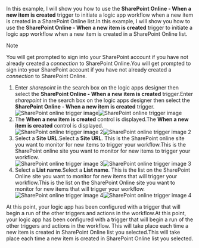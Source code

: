 <span data-ttu-id="bb94a-101">In this example, I will show you how to use the **SharePoint Online - When a new item is created** trigger to initiate a logic app workflow when a new item is created in a SharePoint Online list.</span><span class="sxs-lookup"><span data-stu-id="bb94a-101">In this example, I will show you how to use the **SharePoint Online - When a new item is created** trigger to initiate a logic app workflow when a new item is created in a SharePoint Online list.</span></span>

> [!NOTE]
> <span data-ttu-id="bb94a-102">You will get prompted to sign into your SharePoint account if you have not already created a *connection* to SharePoint Online.</span><span class="sxs-lookup"><span data-stu-id="bb94a-102">You will get prompted to sign into your SharePoint account if you have not already created a *connection* to SharePoint Online.</span></span>  
> 
> 

1. <span data-ttu-id="bb94a-103">Enter *sharepoint* in the search box on the logic apps designer then select the **SharePoint Online - When a new item is created**  trigger.</span><span class="sxs-lookup"><span data-stu-id="bb94a-103">Enter *sharepoint* in the search box on the logic apps designer then select the **SharePoint Online - When a new item is created**  trigger.</span></span>  
   <span data-ttu-id="bb94a-104">![SharePoint online trigger image ](https://docstestmedia1.blob.core.windows.net/azure-media/includes/media/connectors-create-api-sharepointonline/trigger-1.png)</span><span class="sxs-lookup"><span data-stu-id="bb94a-104">![SharePoint online trigger image ](https://docstestmedia1.blob.core.windows.net/azure-media/includes/media/connectors-create-api-sharepointonline/trigger-1.png)</span></span>  
2. <span data-ttu-id="bb94a-105">The **When a new item is created** control is displayed.</span><span class="sxs-lookup"><span data-stu-id="bb94a-105">The **When a new item is created** control is displayed.</span></span>  
   <span data-ttu-id="bb94a-106">![SharePoint online trigger image 2](https://docstestmedia1.blob.core.windows.net/azure-media/includes/media/connectors-create-api-sharepointonline/trigger-2.png)</span><span class="sxs-lookup"><span data-stu-id="bb94a-106">![SharePoint online trigger image 2](https://docstestmedia1.blob.core.windows.net/azure-media/includes/media/connectors-create-api-sharepointonline/trigger-2.png)</span></span>   
3. <span data-ttu-id="bb94a-107">Select a **Site URL**.</span><span class="sxs-lookup"><span data-stu-id="bb94a-107">Select a **Site URL**.</span></span> <span data-ttu-id="bb94a-108">This is the SharePoint online site you want to monitor for new items to trigger your workflow.</span><span class="sxs-lookup"><span data-stu-id="bb94a-108">This is the SharePoint online site you want to monitor for new items to trigger your workflow.</span></span>  
   <span data-ttu-id="bb94a-109">![SharePoint online trigger image 3](https://docstestmedia1.blob.core.windows.net/azure-media/includes/media/connectors-create-api-sharepointonline/trigger-3.png)</span><span class="sxs-lookup"><span data-stu-id="bb94a-109">![SharePoint online trigger image 3](https://docstestmedia1.blob.core.windows.net/azure-media/includes/media/connectors-create-api-sharepointonline/trigger-3.png)</span></span>   
4. <span data-ttu-id="bb94a-110">Select a **List name**.</span><span class="sxs-lookup"><span data-stu-id="bb94a-110">Select a **List name**.</span></span> <span data-ttu-id="bb94a-111">This is the list on the SharePoint Online site you want to monitor for new items that will trigger your workflow.</span><span class="sxs-lookup"><span data-stu-id="bb94a-111">This is the list on the SharePoint Online site you want to monitor for new items that will trigger your workflow.</span></span>  
   <span data-ttu-id="bb94a-112">![SharePoint online trigger image 4](https://docstestmedia1.blob.core.windows.net/azure-media/includes/media/connectors-create-api-sharepointonline/trigger-4.png)</span><span class="sxs-lookup"><span data-stu-id="bb94a-112">![SharePoint online trigger image 4](https://docstestmedia1.blob.core.windows.net/azure-media/includes/media/connectors-create-api-sharepointonline/trigger-4.png)</span></span>   

<span data-ttu-id="bb94a-113">At this point, your logic app has been configured with a trigger that will begin a run of the other triggers and actions in the workflow.</span><span class="sxs-lookup"><span data-stu-id="bb94a-113">At this point, your logic app has been configured with a trigger that will begin a run of the other triggers and actions in the workflow.</span></span> <span data-ttu-id="bb94a-114">This will take place each time a new item is created in SharePoint Online list you selected.</span><span class="sxs-lookup"><span data-stu-id="bb94a-114">This will take place each time a new item is created in SharePoint Online list you selected.</span></span>  





